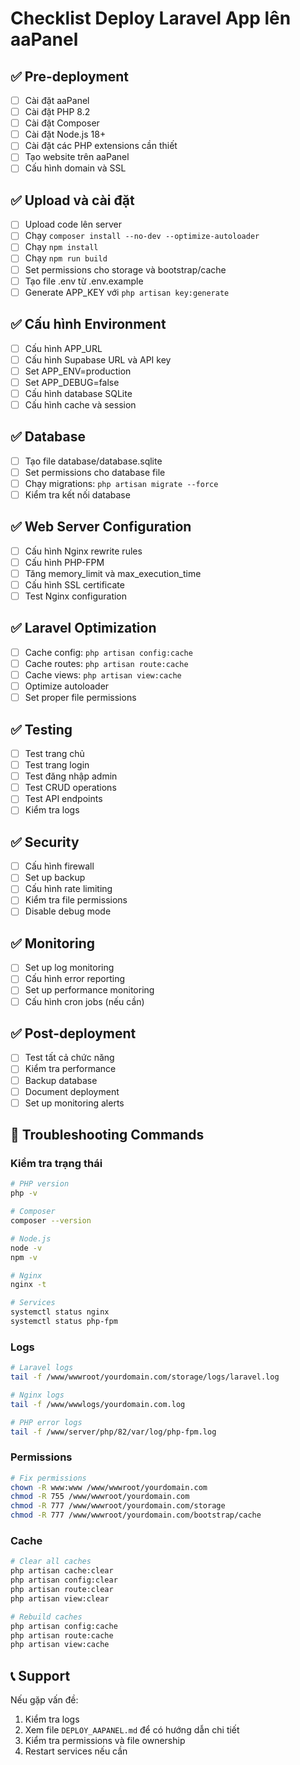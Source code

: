 # Checklist Deploy Laravel App lên aaPanel

## ✅ Pre-deployment
- [ ] Cài đặt aaPanel
- [ ] Cài đặt PHP 8.2
- [ ] Cài đặt Composer
- [ ] Cài đặt Node.js 18+
- [ ] Cài đặt các PHP extensions cần thiết
- [ ] Tạo website trên aaPanel
- [ ] Cấu hình domain và SSL

## ✅ Upload và cài đặt
- [ ] Upload code lên server
- [ ] Chạy `composer install --no-dev --optimize-autoloader`
- [ ] Chạy `npm install`
- [ ] Chạy `npm run build`
- [ ] Set permissions cho storage và bootstrap/cache
- [ ] Tạo file .env từ .env.example
- [ ] Generate APP_KEY với `php artisan key:generate`

## ✅ Cấu hình Environment
- [ ] Cấu hình APP_URL
- [ ] Cấu hình Supabase URL và API key
- [ ] Set APP_ENV=production
- [ ] Set APP_DEBUG=false
- [ ] Cấu hình database SQLite
- [ ] Cấu hình cache và session

## ✅ Database
- [ ] Tạo file database/database.sqlite
- [ ] Set permissions cho database file
- [ ] Chạy migrations: `php artisan migrate --force`
- [ ] Kiểm tra kết nối database

## ✅ Web Server Configuration
- [ ] Cấu hình Nginx rewrite rules
- [ ] Cấu hình PHP-FPM
- [ ] Tăng memory_limit và max_execution_time
- [ ] Cấu hình SSL certificate
- [ ] Test Nginx configuration

## ✅ Laravel Optimization
- [ ] Cache config: `php artisan config:cache`
- [ ] Cache routes: `php artisan route:cache`
- [ ] Cache views: `php artisan view:cache`
- [ ] Optimize autoloader
- [ ] Set proper file permissions

## ✅ Testing
- [ ] Test trang chủ
- [ ] Test trang login
- [ ] Test đăng nhập admin
- [ ] Test CRUD operations
- [ ] Test API endpoints
- [ ] Kiểm tra logs

## ✅ Security
- [ ] Cấu hình firewall
- [ ] Set up backup
- [ ] Cấu hình rate limiting
- [ ] Kiểm tra file permissions
- [ ] Disable debug mode

## ✅ Monitoring
- [ ] Set up log monitoring
- [ ] Cấu hình error reporting
- [ ] Set up performance monitoring
- [ ] Cấu hình cron jobs (nếu cần)

## ✅ Post-deployment
- [ ] Test tất cả chức năng
- [ ] Kiểm tra performance
- [ ] Backup database
- [ ] Document deployment
- [ ] Set up monitoring alerts

## 🔧 Troubleshooting Commands

### Kiểm tra trạng thái
```bash
# PHP version
php -v

# Composer
composer --version

# Node.js
node -v
npm -v

# Nginx
nginx -t

# Services
systemctl status nginx
systemctl status php-fpm
```

### Logs
```bash
# Laravel logs
tail -f /www/wwwroot/yourdomain.com/storage/logs/laravel.log

# Nginx logs
tail -f /www/wwwlogs/yourdomain.com.log

# PHP error logs
tail -f /www/server/php/82/var/log/php-fpm.log
```

### Permissions
```bash
# Fix permissions
chown -R www:www /www/wwwroot/yourdomain.com
chmod -R 755 /www/wwwroot/yourdomain.com
chmod -R 777 /www/wwwroot/yourdomain.com/storage
chmod -R 777 /www/wwwroot/yourdomain.com/bootstrap/cache
```

### Cache
```bash
# Clear all caches
php artisan cache:clear
php artisan config:clear
php artisan route:clear
php artisan view:clear

# Rebuild caches
php artisan config:cache
php artisan route:cache
php artisan view:cache
```

## 📞 Support
Nếu gặp vấn đề:
1. Kiểm tra logs
2. Xem file `DEPLOY_AAPANEL.md` để có hướng dẫn chi tiết
3. Kiểm tra permissions và file ownership
4. Restart services nếu cần 